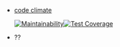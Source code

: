 * [code climate](https://codeclimate.com/)

    [![Maintainability](https://api.codeclimate.com/v1/badges/6deb19b3248771740587/maintainability)](https://codeclimate.com/github/gongon84/learning-golangci/maintainability)[![Test Coverage](https://api.codeclimate.com/v1/badges/6deb19b3248771740587/test_coverage)](https://codeclimate.com/github/gongon84/learning-golangci/test_coverage)

* ??